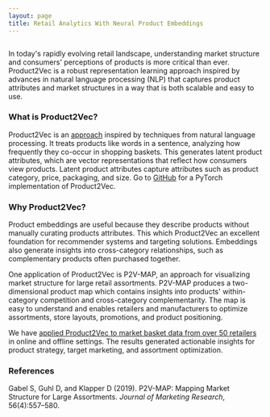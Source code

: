 ```yaml
---
layout: page
title: Retail Analytics With Neural Product Embeddings
---
```



<p style="margin-top: 2em;">In today's rapidly evolving retail landscape, understanding
market structure and consumers' perceptions of products is more critical than ever.
Product2Vec is a robust representation learning approach inspired by advances in natural
language processing (NLP) that captures product attributes and market structures in a
way that is both scalable and easy to use.</p>

<h3>What is Product2Vec?</h3>

Product2Vec is an <a href="{{ site.baseurl }}{% link menu/approach.md %}">approach</a>
inspired by techniques from natural language processing. It treats products like words in
a sentence, analyzing how frequently they co-occur in shopping baskets. This generates
latent product attributes, which are vector representations that reflect how consumers
view products. Latent product attributes capture attributes such as product category,
price, packaging, and size. Go to <a
href="https://github.com/sbstn-gbl/p2v-map">GitHub</a> for a PyTorch implementation of
Product2Vec.

<h3>Why Product2Vec?</h3>

Product embeddings are useful because they describe products without manually curating
products attributes. This which Product2Vec an excellent foundation for recommender
systems and targeting solutions. Embeddings also generate insights into cross-category
relationships, such as complementary products often purchased together.

One application of Product2Vec is P2V-MAP, an approach for visualizing market structure
for large retail assortments. P2V-MAP produces a two-dimensional product map which
contains insights into products' within-category competition and cross-category
complementarity. The map is easy to understand and enables retailers and manufacturers to
optimize assortments, store layouts, promotions, and product positioning.

We have <a href="{{ site.baseurl }}{% link menu/applications.md %}">applied Product2Vec to
market basket data from over 50 retailers</a> in online and offline settings. The results
generated actionable insights for product strategy, target marketing, and assortment
optimization.

<h3>References</h3>

Gabel S, Guhl D, and Klapper D (2019). P2V-MAP: Mapping Market Structure for Large Assortments. _Journal of Marketing Research_, 56(4):557–580.

